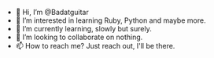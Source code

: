 - 👋 Hi, I’m @Badatguitar
- 👀 I’m interested in learning Ruby, Python and maybe more.
- 🌱 I’m currently learning, slowly but surely.
- 💞️ I’m looking to collaborate on nothing.
- 📫 How to reach me? Just reach out, I'll be there.

<!---
Badatguitar/Badatguitar is a ✨ special ✨ repository because its `README.md` (this file) appears on your GitHub profile.
You can click the Preview link to take a look at your changes.
--->
